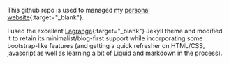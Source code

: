 This github repo is used to managed my [personal website](https://nrotella.github.io){:target="_blank"}.

I used the excellent [Lagrange](https://lenpaul.github.io/Lagrange/){:target="_blank"} Jekyll theme and modified it to retain its minimalist/blog-first support while incorporating some bootstrap-like features (and getting a quick refresher on HTML/CSS, javascript as well as learning a bit of Liquid and markdown in the process).
